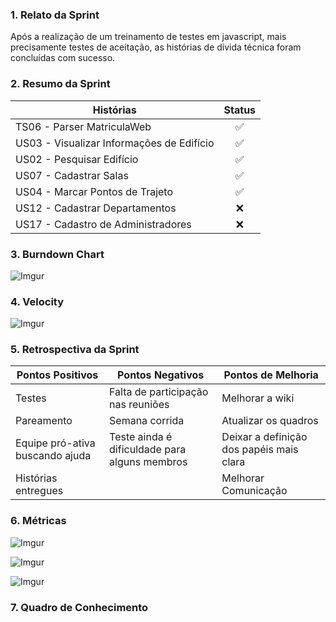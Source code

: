 ### 1. Relato da Sprint

Após a realização de um treinamento de testes em javascript, mais precisamente testes de aceitação, as histórias de dívida técnica foram concluídas com sucesso.

### 2. Resumo da Sprint

| Histórias |  Status |
| ------- |  :----: |
|TS06 - Parser MatriculaWeb|:white_check_mark:|
|US03 - Visualizar Informações de Edifício|:white_check_mark:|
|US02 - Pesquisar Edifício|:white_check_mark:|
|US07 - Cadastrar Salas|:white_check_mark:|
|US04 - Marcar Pontos de Trajeto|:white_check_mark:|
|US12 - Cadastrar Departamentos|:x:|
|US17 - Cadastro de Administradores|:x:|

### 3. Burndown Chart

![Imgur](http://i.imgur.com/FdUHBjG.png)

### 4. Velocity

![Imgur](http://i.imgur.com/l6QVcUn.png)

### 5. Retrospectiva da Sprint

| Pontos Positivos            | Pontos Negativos                | Pontos de Melhoria                                               |
|--------------------|-----------------------|--------------------------------------|
| Testes        | Falta de participação nas reuniões       | Melhorar a wiki           |
| Pareamento    | Semana corrida   | Atualizar os quadros |
| Equipe pró-ativa buscando ajuda | Teste ainda é dificuldade para alguns membros|    Deixar a definição dos papéis mais clara               |
| Histórias entregues               |   | Melhorar Comunicação                       |

### 6. Métricas

![Imgur](http://i.imgur.com/dhFPYWZ.png)

![Imgur](http://i.imgur.com/jjUGNI6.png)

![Imgur](http://i.imgur.com/KkXXkN4.png)

### 7. Quadro de Conhecimento